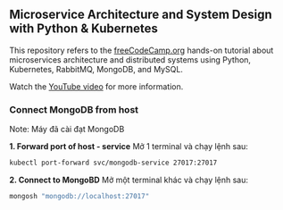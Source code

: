 ## Microservice Architecture and System Design with Python & Kubernetes

This repository refers to the [freeCodeCamp.org](https://www.freecodecamp.org/) hands-on tutorial about microservices architecture and distributed systems using Python, Kubernetes, RabbitMQ, MongoDB, and MySQL.

Watch the [YouTube video](https://www.youtube.com/watch?v=hmkF77F9TLw) for more information.



### Connect MongoDB from host

Note: Máy đã cài đạt MongoDB

**1. Forward port of host - service**
Mở 1 terminal và chạy lệnh sau: 

```bash
kubectl port-forward svc/mongodb-service 27017:27017
```

**2. Connect to MongoBD**
Mở một terminal khác và chạy lệnh sau:
```bash
mongosh "mongodb://localhost:27017"
```



